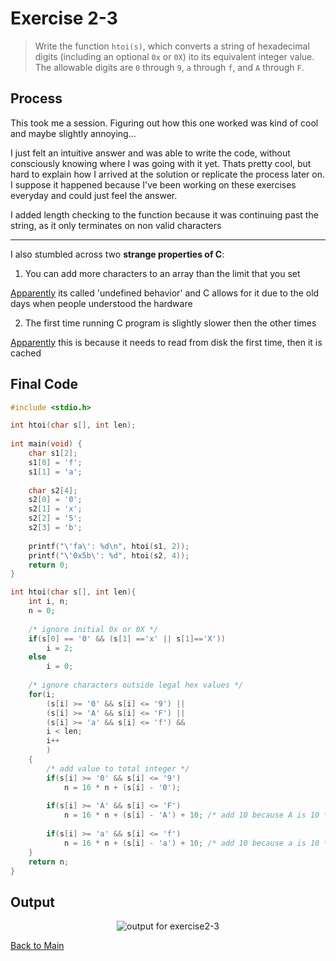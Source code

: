 # Exercise 2-3
> Write the function `htoi(s)`, which converts a string of hexadecimal digits
    (including an optional `0x` or `0X`) ito its equivalent integer value. 
    The allowable digits are `0` through `9`, `a` through `f`, and `A` through `F`.
  
## Process
This took me a session. Figuring out how this one worked was kind of cool and maybe slightly annoying...

I just felt an intuitive answer and was able to write the code, without consciously knowing where I was going with it yet.
Thats pretty cool, but hard to explain how I arrived at the solution or replicate the process later on. 
I suppose it happened because I've been working on these exercises everyday and could just feel the answer.

I added length checking to the function because it was continuing past the string, as it only terminates on non valid characters

---
I also stumbled across two **strange properties of C**:
1. You can add more characters to an array than the limit that you set

[Apparently](https://stackoverflow.com/questions/51841051/why-can-we-insert-more-elements-in-an-array-than-what-it-can-hold) its called 'undefined behavior' and C allows for it due to the old days when people understood the hardware 


2. The first time running C program is slightly slower then the other times

[Apparently](https://stackoverflow.com/questions/13365914/why-the-first-time-c-program-runs-it-runs-10x-slower) this is because it needs to read from disk the first time, then it is cached



## Final Code
```c
#include <stdio.h>

int htoi(char s[], int len);
    
int main(void) {
    char s1[2];
    s1[0] = 'f';
    s1[1] = 'a';
    
    char s2[4];
    s2[0] = '0';
    s2[1] = 'x';
    s2[2] = '5';
    s2[3] = 'b';
        
    printf("\'fa\': %d\n", htoi(s1, 2));
    printf("\'0x5b\': %d", htoi(s2, 4));
    return 0;
}

int htoi(char s[], int len){
    int i, n;
    n = 0;
    
    /* ignore initial 0x or 0X */
    if(s[0] == '0' && (s[1] =='x' || s[1]=='X'))
        i = 2;
    else
        i = 0;
    
    /* ignore characters outside legal hex values */
    for(i; 
        (s[i] >= '0' && s[i] <= '9') || 
        (s[i] >= 'A' && s[i] <= 'F') ||
        (s[i] >= 'a' && s[i] <= 'f') &&
        i < len;
        i++
        )
    {
        /* add value to total integer */
        if(s[i] >= '0' && s[i] <= '9')
            n = 16 * n + (s[i] - '0');   
        
        if(s[i] >= 'A' && s[i] <= 'F')
            n = 16 * n + (s[i] - 'A') + 10; /* add 10 because A is 10 */
        
        if(s[i] >= 'a' && s[i] <= 'f')
            n = 16 * n + (s[i] - 'a') + 10; /* add 10 because a is 10 */
    }
    return n;
}
```
## Output
<p align="center">
    <image src="../assets/exercise2-3_output.jpg" alt="output for exercise2-3" />
</p>


[Back to Main](../readme.md)
